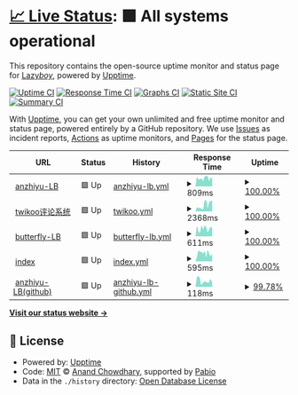 # [📈 Live Status](https://demo.upptime.js.org): <!--live status--> **🟩 All systems operational**

This repository contains the open-source uptime monitor and status page for [Lazy*boy*](lazy-boy-acmer.cn), powered by [Upptime](https://github.com/upptime/upptime).

[![Uptime CI](https://github.com/santisify/uptime/workflows/Uptime%20CI/badge.svg)](https://github.com/santisify/uptime/actions?query=workflow%3A%22Uptime+CI%22)
[![Response Time CI](https://github.com/santisify/uptime/workflows/Response%20Time%20CI/badge.svg)](https://github.com/santisify/uptime/actions?query=workflow%3A%22Response+Time+CI%22)
[![Graphs CI](https://github.com/santisify/uptime/workflows/Graphs%20CI/badge.svg)](https://github.com/santisify/uptime/actions?query=workflow%3A%22Graphs+CI%22)
[![Static Site CI](https://github.com/santisify/uptime/workflows/Static%20Site%20CI/badge.svg)](https://github.com/santisify/uptime/actions?query=workflow%3A%22Static+Site+CI%22)
[![Summary CI](https://github.com/santisify/uptime/workflows/Summary%20CI/badge.svg)](https://github.com/santisify/uptime/actions?query=workflow%3A%22Summary+CI%22)

With [Upptime](https://upptime.js.org), you can get your own unlimited and free uptime monitor and status page, powered entirely by a GitHub repository. We use [Issues](https://github.com/santisify/uptime/issues) as incident reports, [Actions](https://github.com/santisify/uptime/actions) as uptime monitors, and [Pages](https://demo.upptime.js.org) for the status page.

<!--start: status pages-->
<!-- This summary is generated by Upptime (https://github.com/upptime/upptime) -->
<!-- Do not edit this manually, your changes will be overwritten -->
<!-- prettier-ignore -->
| URL | Status | History | Response Time | Uptime |
| --- | ------ | ------- | ------------- | ------ |
| <img alt="" src="https://icons.duckduckgo.com/ip3/anzhiyublog.lazy-boy-acmer.cn.ico" height="13"> [anzhiyu-LB](https://anzhiyublog.lazy-boy-acmer.cn/) | 🟩 Up | [anzhiyu-lb.yml](https://github.com/santisify/uptime/commits/HEAD/history/anzhiyu-lb.yml) | <details><summary><img alt="Response time graph" src="./graphs/anzhiyu-lb/response-time-week.png" height="20"> 809ms</summary><br><a href="https://uptime.lazy-boy-acmer.cn/history/anzhiyu-lb"><img alt="Response time 809" src="https://img.shields.io/endpoint?url=https%3A%2F%2Fraw.githubusercontent.com%2Fsantisify%2Fuptime%2FHEAD%2Fapi%2Fanzhiyu-lb%2Fresponse-time.json"></a><br><a href="https://uptime.lazy-boy-acmer.cn/history/anzhiyu-lb"><img alt="24-hour response time 372" src="https://img.shields.io/endpoint?url=https%3A%2F%2Fraw.githubusercontent.com%2Fsantisify%2Fuptime%2FHEAD%2Fapi%2Fanzhiyu-lb%2Fresponse-time-day.json"></a><br><a href="https://uptime.lazy-boy-acmer.cn/history/anzhiyu-lb"><img alt="7-day response time 809" src="https://img.shields.io/endpoint?url=https%3A%2F%2Fraw.githubusercontent.com%2Fsantisify%2Fuptime%2FHEAD%2Fapi%2Fanzhiyu-lb%2Fresponse-time-week.json"></a><br><a href="https://uptime.lazy-boy-acmer.cn/history/anzhiyu-lb"><img alt="30-day response time 809" src="https://img.shields.io/endpoint?url=https%3A%2F%2Fraw.githubusercontent.com%2Fsantisify%2Fuptime%2FHEAD%2Fapi%2Fanzhiyu-lb%2Fresponse-time-month.json"></a><br><a href="https://uptime.lazy-boy-acmer.cn/history/anzhiyu-lb"><img alt="1-year response time 809" src="https://img.shields.io/endpoint?url=https%3A%2F%2Fraw.githubusercontent.com%2Fsantisify%2Fuptime%2FHEAD%2Fapi%2Fanzhiyu-lb%2Fresponse-time-year.json"></a></details> | <details><summary><a href="https://uptime.lazy-boy-acmer.cn/history/anzhiyu-lb">100.00%</a></summary><a href="https://uptime.lazy-boy-acmer.cn/history/anzhiyu-lb"><img alt="All-time uptime 100.00%" src="https://img.shields.io/endpoint?url=https%3A%2F%2Fraw.githubusercontent.com%2Fsantisify%2Fuptime%2FHEAD%2Fapi%2Fanzhiyu-lb%2Fuptime.json"></a><br><a href="https://uptime.lazy-boy-acmer.cn/history/anzhiyu-lb"><img alt="24-hour uptime 100.00%" src="https://img.shields.io/endpoint?url=https%3A%2F%2Fraw.githubusercontent.com%2Fsantisify%2Fuptime%2FHEAD%2Fapi%2Fanzhiyu-lb%2Fuptime-day.json"></a><br><a href="https://uptime.lazy-boy-acmer.cn/history/anzhiyu-lb"><img alt="7-day uptime 100.00%" src="https://img.shields.io/endpoint?url=https%3A%2F%2Fraw.githubusercontent.com%2Fsantisify%2Fuptime%2FHEAD%2Fapi%2Fanzhiyu-lb%2Fuptime-week.json"></a><br><a href="https://uptime.lazy-boy-acmer.cn/history/anzhiyu-lb"><img alt="30-day uptime 100.00%" src="https://img.shields.io/endpoint?url=https%3A%2F%2Fraw.githubusercontent.com%2Fsantisify%2Fuptime%2FHEAD%2Fapi%2Fanzhiyu-lb%2Fuptime-month.json"></a><br><a href="https://uptime.lazy-boy-acmer.cn/history/anzhiyu-lb"><img alt="1-year uptime 100.00%" src="https://img.shields.io/endpoint?url=https%3A%2F%2Fraw.githubusercontent.com%2Fsantisify%2Fuptime%2FHEAD%2Fapi%2Fanzhiyu-lb%2Fuptime-year.json"></a></details>
| <img alt="" src="https://icons.duckduckgo.com/ip3/twikoo.lazy-boy-acmer.cn.ico" height="13"> [twikoo评论系统](https://twikoo.lazy-boy-acmer.cn/) | 🟩 Up | [twikoo.yml](https://github.com/santisify/uptime/commits/HEAD/history/twikoo.yml) | <details><summary><img alt="Response time graph" src="./graphs/twikoo/response-time-week.png" height="20"> 2368ms</summary><br><a href="https://uptime.lazy-boy-acmer.cn/history/twikoo"><img alt="Response time 2368" src="https://img.shields.io/endpoint?url=https%3A%2F%2Fraw.githubusercontent.com%2Fsantisify%2Fuptime%2FHEAD%2Fapi%2Ftwikoo%2Fresponse-time.json"></a><br><a href="https://uptime.lazy-boy-acmer.cn/history/twikoo"><img alt="24-hour response time 3565" src="https://img.shields.io/endpoint?url=https%3A%2F%2Fraw.githubusercontent.com%2Fsantisify%2Fuptime%2FHEAD%2Fapi%2Ftwikoo%2Fresponse-time-day.json"></a><br><a href="https://uptime.lazy-boy-acmer.cn/history/twikoo"><img alt="7-day response time 2368" src="https://img.shields.io/endpoint?url=https%3A%2F%2Fraw.githubusercontent.com%2Fsantisify%2Fuptime%2FHEAD%2Fapi%2Ftwikoo%2Fresponse-time-week.json"></a><br><a href="https://uptime.lazy-boy-acmer.cn/history/twikoo"><img alt="30-day response time 2368" src="https://img.shields.io/endpoint?url=https%3A%2F%2Fraw.githubusercontent.com%2Fsantisify%2Fuptime%2FHEAD%2Fapi%2Ftwikoo%2Fresponse-time-month.json"></a><br><a href="https://uptime.lazy-boy-acmer.cn/history/twikoo"><img alt="1-year response time 2368" src="https://img.shields.io/endpoint?url=https%3A%2F%2Fraw.githubusercontent.com%2Fsantisify%2Fuptime%2FHEAD%2Fapi%2Ftwikoo%2Fresponse-time-year.json"></a></details> | <details><summary><a href="https://uptime.lazy-boy-acmer.cn/history/twikoo">100.00%</a></summary><a href="https://uptime.lazy-boy-acmer.cn/history/twikoo"><img alt="All-time uptime 100.00%" src="https://img.shields.io/endpoint?url=https%3A%2F%2Fraw.githubusercontent.com%2Fsantisify%2Fuptime%2FHEAD%2Fapi%2Ftwikoo%2Fuptime.json"></a><br><a href="https://uptime.lazy-boy-acmer.cn/history/twikoo"><img alt="24-hour uptime 100.00%" src="https://img.shields.io/endpoint?url=https%3A%2F%2Fraw.githubusercontent.com%2Fsantisify%2Fuptime%2FHEAD%2Fapi%2Ftwikoo%2Fuptime-day.json"></a><br><a href="https://uptime.lazy-boy-acmer.cn/history/twikoo"><img alt="7-day uptime 100.00%" src="https://img.shields.io/endpoint?url=https%3A%2F%2Fraw.githubusercontent.com%2Fsantisify%2Fuptime%2FHEAD%2Fapi%2Ftwikoo%2Fuptime-week.json"></a><br><a href="https://uptime.lazy-boy-acmer.cn/history/twikoo"><img alt="30-day uptime 100.00%" src="https://img.shields.io/endpoint?url=https%3A%2F%2Fraw.githubusercontent.com%2Fsantisify%2Fuptime%2FHEAD%2Fapi%2Ftwikoo%2Fuptime-month.json"></a><br><a href="https://uptime.lazy-boy-acmer.cn/history/twikoo"><img alt="1-year uptime 100.00%" src="https://img.shields.io/endpoint?url=https%3A%2F%2Fraw.githubusercontent.com%2Fsantisify%2Fuptime%2FHEAD%2Fapi%2Ftwikoo%2Fuptime-year.json"></a></details>
| <img alt="" src="https://icons.duckduckgo.com/ip3/blog.lazy-boy-acmer.cn.ico" height="13"> [butterfly-LB](https://blog.lazy-boy-acmer.cn/) | 🟩 Up | [butterfly-lb.yml](https://github.com/santisify/uptime/commits/HEAD/history/butterfly-lb.yml) | <details><summary><img alt="Response time graph" src="./graphs/butterfly-lb/response-time-week.png" height="20"> 611ms</summary><br><a href="https://uptime.lazy-boy-acmer.cn/history/butterfly-lb"><img alt="Response time 611" src="https://img.shields.io/endpoint?url=https%3A%2F%2Fraw.githubusercontent.com%2Fsantisify%2Fuptime%2FHEAD%2Fapi%2Fbutterfly-lb%2Fresponse-time.json"></a><br><a href="https://uptime.lazy-boy-acmer.cn/history/butterfly-lb"><img alt="24-hour response time 684" src="https://img.shields.io/endpoint?url=https%3A%2F%2Fraw.githubusercontent.com%2Fsantisify%2Fuptime%2FHEAD%2Fapi%2Fbutterfly-lb%2Fresponse-time-day.json"></a><br><a href="https://uptime.lazy-boy-acmer.cn/history/butterfly-lb"><img alt="7-day response time 611" src="https://img.shields.io/endpoint?url=https%3A%2F%2Fraw.githubusercontent.com%2Fsantisify%2Fuptime%2FHEAD%2Fapi%2Fbutterfly-lb%2Fresponse-time-week.json"></a><br><a href="https://uptime.lazy-boy-acmer.cn/history/butterfly-lb"><img alt="30-day response time 611" src="https://img.shields.io/endpoint?url=https%3A%2F%2Fraw.githubusercontent.com%2Fsantisify%2Fuptime%2FHEAD%2Fapi%2Fbutterfly-lb%2Fresponse-time-month.json"></a><br><a href="https://uptime.lazy-boy-acmer.cn/history/butterfly-lb"><img alt="1-year response time 611" src="https://img.shields.io/endpoint?url=https%3A%2F%2Fraw.githubusercontent.com%2Fsantisify%2Fuptime%2FHEAD%2Fapi%2Fbutterfly-lb%2Fresponse-time-year.json"></a></details> | <details><summary><a href="https://uptime.lazy-boy-acmer.cn/history/butterfly-lb">100.00%</a></summary><a href="https://uptime.lazy-boy-acmer.cn/history/butterfly-lb"><img alt="All-time uptime 100.00%" src="https://img.shields.io/endpoint?url=https%3A%2F%2Fraw.githubusercontent.com%2Fsantisify%2Fuptime%2FHEAD%2Fapi%2Fbutterfly-lb%2Fuptime.json"></a><br><a href="https://uptime.lazy-boy-acmer.cn/history/butterfly-lb"><img alt="24-hour uptime 100.00%" src="https://img.shields.io/endpoint?url=https%3A%2F%2Fraw.githubusercontent.com%2Fsantisify%2Fuptime%2FHEAD%2Fapi%2Fbutterfly-lb%2Fuptime-day.json"></a><br><a href="https://uptime.lazy-boy-acmer.cn/history/butterfly-lb"><img alt="7-day uptime 100.00%" src="https://img.shields.io/endpoint?url=https%3A%2F%2Fraw.githubusercontent.com%2Fsantisify%2Fuptime%2FHEAD%2Fapi%2Fbutterfly-lb%2Fuptime-week.json"></a><br><a href="https://uptime.lazy-boy-acmer.cn/history/butterfly-lb"><img alt="30-day uptime 100.00%" src="https://img.shields.io/endpoint?url=https%3A%2F%2Fraw.githubusercontent.com%2Fsantisify%2Fuptime%2FHEAD%2Fapi%2Fbutterfly-lb%2Fuptime-month.json"></a><br><a href="https://uptime.lazy-boy-acmer.cn/history/butterfly-lb"><img alt="1-year uptime 100.00%" src="https://img.shields.io/endpoint?url=https%3A%2F%2Fraw.githubusercontent.com%2Fsantisify%2Fuptime%2FHEAD%2Fapi%2Fbutterfly-lb%2Fuptime-year.json"></a></details>
| <img alt="" src="https://icons.duckduckgo.com/ip3/lazy-boy-acmer.cn.ico" height="13"> [index](https://lazy-boy-acmer.cn/) | 🟩 Up | [index.yml](https://github.com/santisify/uptime/commits/HEAD/history/index.yml) | <details><summary><img alt="Response time graph" src="./graphs/index/response-time-week.png" height="20"> 595ms</summary><br><a href="https://uptime.lazy-boy-acmer.cn/history/index"><img alt="Response time 595" src="https://img.shields.io/endpoint?url=https%3A%2F%2Fraw.githubusercontent.com%2Fsantisify%2Fuptime%2FHEAD%2Fapi%2Findex%2Fresponse-time.json"></a><br><a href="https://uptime.lazy-boy-acmer.cn/history/index"><img alt="24-hour response time 263" src="https://img.shields.io/endpoint?url=https%3A%2F%2Fraw.githubusercontent.com%2Fsantisify%2Fuptime%2FHEAD%2Fapi%2Findex%2Fresponse-time-day.json"></a><br><a href="https://uptime.lazy-boy-acmer.cn/history/index"><img alt="7-day response time 595" src="https://img.shields.io/endpoint?url=https%3A%2F%2Fraw.githubusercontent.com%2Fsantisify%2Fuptime%2FHEAD%2Fapi%2Findex%2Fresponse-time-week.json"></a><br><a href="https://uptime.lazy-boy-acmer.cn/history/index"><img alt="30-day response time 595" src="https://img.shields.io/endpoint?url=https%3A%2F%2Fraw.githubusercontent.com%2Fsantisify%2Fuptime%2FHEAD%2Fapi%2Findex%2Fresponse-time-month.json"></a><br><a href="https://uptime.lazy-boy-acmer.cn/history/index"><img alt="1-year response time 595" src="https://img.shields.io/endpoint?url=https%3A%2F%2Fraw.githubusercontent.com%2Fsantisify%2Fuptime%2FHEAD%2Fapi%2Findex%2Fresponse-time-year.json"></a></details> | <details><summary><a href="https://uptime.lazy-boy-acmer.cn/history/index">100.00%</a></summary><a href="https://uptime.lazy-boy-acmer.cn/history/index"><img alt="All-time uptime 100.00%" src="https://img.shields.io/endpoint?url=https%3A%2F%2Fraw.githubusercontent.com%2Fsantisify%2Fuptime%2FHEAD%2Fapi%2Findex%2Fuptime.json"></a><br><a href="https://uptime.lazy-boy-acmer.cn/history/index"><img alt="24-hour uptime 100.00%" src="https://img.shields.io/endpoint?url=https%3A%2F%2Fraw.githubusercontent.com%2Fsantisify%2Fuptime%2FHEAD%2Fapi%2Findex%2Fuptime-day.json"></a><br><a href="https://uptime.lazy-boy-acmer.cn/history/index"><img alt="7-day uptime 100.00%" src="https://img.shields.io/endpoint?url=https%3A%2F%2Fraw.githubusercontent.com%2Fsantisify%2Fuptime%2FHEAD%2Fapi%2Findex%2Fuptime-week.json"></a><br><a href="https://uptime.lazy-boy-acmer.cn/history/index"><img alt="30-day uptime 100.00%" src="https://img.shields.io/endpoint?url=https%3A%2F%2Fraw.githubusercontent.com%2Fsantisify%2Fuptime%2FHEAD%2Fapi%2Findex%2Fuptime-month.json"></a><br><a href="https://uptime.lazy-boy-acmer.cn/history/index"><img alt="1-year uptime 100.00%" src="https://img.shields.io/endpoint?url=https%3A%2F%2Fraw.githubusercontent.com%2Fsantisify%2Fuptime%2FHEAD%2Fapi%2Findex%2Fuptime-year.json"></a></details>
| <img alt="" src="https://icons.duckduckgo.com/ip3/santisify.github.io.ico" height="13"> [anzhiyu-LB(github)](https://santisify.github.io/) | 🟩 Up | [anzhiyu-lb-github.yml](https://github.com/santisify/uptime/commits/HEAD/history/anzhiyu-lb-github.yml) | <details><summary><img alt="Response time graph" src="./graphs/anzhiyu-lb-github/response-time-week.png" height="20"> 118ms</summary><br><a href="https://uptime.lazy-boy-acmer.cn/history/anzhiyu-lb-github"><img alt="Response time 118" src="https://img.shields.io/endpoint?url=https%3A%2F%2Fraw.githubusercontent.com%2Fsantisify%2Fuptime%2FHEAD%2Fapi%2Fanzhiyu-lb-github%2Fresponse-time.json"></a><br><a href="https://uptime.lazy-boy-acmer.cn/history/anzhiyu-lb-github"><img alt="24-hour response time 54" src="https://img.shields.io/endpoint?url=https%3A%2F%2Fraw.githubusercontent.com%2Fsantisify%2Fuptime%2FHEAD%2Fapi%2Fanzhiyu-lb-github%2Fresponse-time-day.json"></a><br><a href="https://uptime.lazy-boy-acmer.cn/history/anzhiyu-lb-github"><img alt="7-day response time 118" src="https://img.shields.io/endpoint?url=https%3A%2F%2Fraw.githubusercontent.com%2Fsantisify%2Fuptime%2FHEAD%2Fapi%2Fanzhiyu-lb-github%2Fresponse-time-week.json"></a><br><a href="https://uptime.lazy-boy-acmer.cn/history/anzhiyu-lb-github"><img alt="30-day response time 118" src="https://img.shields.io/endpoint?url=https%3A%2F%2Fraw.githubusercontent.com%2Fsantisify%2Fuptime%2FHEAD%2Fapi%2Fanzhiyu-lb-github%2Fresponse-time-month.json"></a><br><a href="https://uptime.lazy-boy-acmer.cn/history/anzhiyu-lb-github"><img alt="1-year response time 118" src="https://img.shields.io/endpoint?url=https%3A%2F%2Fraw.githubusercontent.com%2Fsantisify%2Fuptime%2FHEAD%2Fapi%2Fanzhiyu-lb-github%2Fresponse-time-year.json"></a></details> | <details><summary><a href="https://uptime.lazy-boy-acmer.cn/history/anzhiyu-lb-github">99.78%</a></summary><a href="https://uptime.lazy-boy-acmer.cn/history/anzhiyu-lb-github"><img alt="All-time uptime 99.78%" src="https://img.shields.io/endpoint?url=https%3A%2F%2Fraw.githubusercontent.com%2Fsantisify%2Fuptime%2FHEAD%2Fapi%2Fanzhiyu-lb-github%2Fuptime.json"></a><br><a href="https://uptime.lazy-boy-acmer.cn/history/anzhiyu-lb-github"><img alt="24-hour uptime 100.00%" src="https://img.shields.io/endpoint?url=https%3A%2F%2Fraw.githubusercontent.com%2Fsantisify%2Fuptime%2FHEAD%2Fapi%2Fanzhiyu-lb-github%2Fuptime-day.json"></a><br><a href="https://uptime.lazy-boy-acmer.cn/history/anzhiyu-lb-github"><img alt="7-day uptime 99.78%" src="https://img.shields.io/endpoint?url=https%3A%2F%2Fraw.githubusercontent.com%2Fsantisify%2Fuptime%2FHEAD%2Fapi%2Fanzhiyu-lb-github%2Fuptime-week.json"></a><br><a href="https://uptime.lazy-boy-acmer.cn/history/anzhiyu-lb-github"><img alt="30-day uptime 99.78%" src="https://img.shields.io/endpoint?url=https%3A%2F%2Fraw.githubusercontent.com%2Fsantisify%2Fuptime%2FHEAD%2Fapi%2Fanzhiyu-lb-github%2Fuptime-month.json"></a><br><a href="https://uptime.lazy-boy-acmer.cn/history/anzhiyu-lb-github"><img alt="1-year uptime 99.78%" src="https://img.shields.io/endpoint?url=https%3A%2F%2Fraw.githubusercontent.com%2Fsantisify%2Fuptime%2FHEAD%2Fapi%2Fanzhiyu-lb-github%2Fuptime-year.json"></a></details>

<!--end: status pages-->

[**Visit our status website →**](https://demo.upptime.js.org)

## 📄 License

- Powered by: [Upptime](https://github.com/upptime/upptime)
- Code: [MIT](./LICENSE) © [Anand Chowdhary](https://anandchowdhary.com), supported by [Pabio](https://pabio.com)
- Data in the `./history` directory: [Open Database License](https://opendatacommons.org/licenses/odbl/1-0/)
